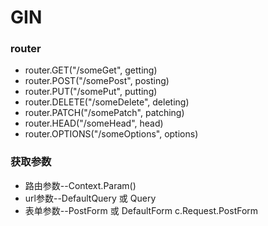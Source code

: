 # GIN
### router
- router.GET("/someGet", getting)
- router.POST("/somePost", posting)
- router.PUT("/somePut", putting)
- router.DELETE("/someDelete", deleting)
- router.PATCH("/somePatch", patching)
- router.HEAD("/someHead", head)
- router.OPTIONS("/someOptions", options)

### 获取参数
- 路由参数--Context.Param()
- url参数--DefaultQuery 或 Query
- 表单参数--PostForm 或 DefaultForm  c.Request.PostForm